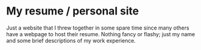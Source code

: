 # My resume / personal site

Just a website that I threw together in some spare time since many others have a webpage to host their resume.
Nothing fancy or flashy; just my name and some brief descriptions of my work experience.
